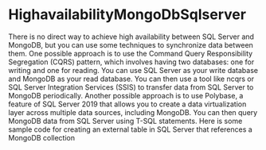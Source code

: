 # HighavailabilityMongoDbSqlserver
There is no direct way to achieve high availability between SQL Server and MongoDB, but you can use some techniques to synchronize data between them.
One possible approach is to use the Command Query Responsibility Segregation (CQRS) pattern, which involves having two databases: one for writing and one for reading.
You can use SQL Server as your write database and MongoDB as your read database. You can then use a tool like ncqrs or SQL Server Integration Services (SSIS) to transfer data from SQL Server to MongoDB periodically. 
Another possible approach is to use Polybase, a feature of SQL Server 2019 that allows you to create a data virtualization layer across multiple data sources, including MongoDB.
You can then query MongoDB data from SQL Server using T-SQL statements. Here is some sample code for creating an external table in SQL Server that references a MongoDB collection
